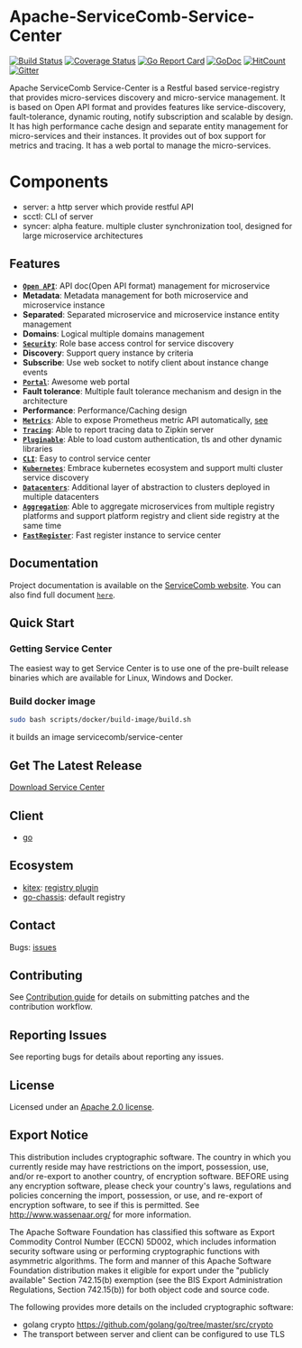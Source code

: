 # Apache-ServiceComb-Service-Center
[![Build Status](https://www.travis-ci.org/apache/servicecomb-service-center.svg?branch=master)](https://www.travis-ci.org/apache/servicecomb-service-center)  [![Coverage Status](https://coveralls.io/repos/github/apache/servicecomb-service-center/badge.svg?branch=master)](https://coveralls.io/github/apache/servicecomb-service-center?branch=master)  [![Go Report Card](https://goreportcard.com/badge/github.com/apache/servicecomb-service-center)](https://goreportcard.com/report/github.com/apache/servicecomb-service-center) [![GoDoc](https://godoc.org/github.com/apache/servicecomb-service-center?status.svg)](https://godoc.org/github.com/apache/servicecomb-service-center)  [![HitCount](http://hits.dwyl.io/apache/servicecomb-service-center.svg)](http://hits.dwyl.io/apache/servicecomb-service-center) [![Gitter](https://img.shields.io/badge/ServiceComb-Gitter-ff69b4.svg)](https://gitter.im/ServiceCombUsers/Lobby)  

Apache ServiceComb Service-Center is a Restful based service-registry that provides micro-services discovery and micro-service management. 
It is based on Open API format and provides features like service-discovery, 
fault-tolerance, dynamic routing, notify subscription and scalable by design. 
It has high performance cache design and separate entity management for micro-services and their instances. 
It provides out of box support for metrics and tracing. It has a web portal to manage the micro-services.  

# Components
- server: a http server which provide restful API
- scctl: CLI of server
- syncer: alpha feature. multiple cluster synchronization tool, designed for large microservice architectures

## Features
 - **[`Open API`](/docs/openapi/v4.yaml)**: API doc(Open API format) management for microservice
 - **Metadata**: Metadata management for both microservice and microservice instance
 - **Separated**: Separated microservice and microservice instance entity management
 - **Domains**: Logical multiple domains management
 - **[`Security`](https://service-center.readthedocs.io/en/latest/user-guides/rbac.html)**: Role base access control for service discovery
 - **Discovery**: Support query instance by criteria
 - **Subscribe**: Use web socket to notify client about instance change events
 - **[`Portal`](/ux)**: Awesome web portal
 - **Fault tolerance**: Multiple fault tolerance mechanism and design in the architecture
 - **Performance**: Performance/Caching design
 - **[`Metrics`](https://service-center.readthedocs.io/en/latest/user-guides/integration-grafana.html)**: Able to expose Prometheus metric API automatically, [see](/docs/user-guides/metrics.md)
 - **[`Tracing`](https://service-center.readthedocs.io/en/latest/plugins-tracing/tracing.html)**: Able to report tracing data to Zipkin server
 - **[`Pluginable`](https://service-center.readthedocs.io/en/latest/design-guides/plugin.html)**: Able to load custom authentication, tls and other dynamic libraries
 - **[`CLI`](https://service-center.readthedocs.io/en/latest/intro/scctl.html)**: Easy to control service center
 - **[`Kubernetes`](https://service-center.readthedocs.io/en/latest/dev-guides/kubeclusters.html)**: Embrace kubernetes ecosystem and support multi cluster service discovery
 - **[`Datacenters`](https://service-center.readthedocs.io/en/latest/dev-guides/multidcs.html)**: Additional layer of abstraction to clusters deployed in multiple datacenters
 - **[`Aggregation`](https://service-center.readthedocs.io/en/latest/design-guides/design.html)**: Able to aggregate microservices from multiple registry platforms and
    support platform registry and client side registry at the same time
 - **[`FastRegister`](https://service-center.readthedocs.io/en/latest/user-guides/fast-registration.html)**: Fast register instance to service center

## Documentation

Project documentation is available on the [ServiceComb website][servicecomb-website]. You can also find full document [`here`](https://service-center.readthedocs.io/).

[servicecomb-website]: http://servicecomb.apache.org/

## Quick Start

### Getting Service Center

The easiest way to get Service Center is to use one of the pre-built release binaries which are available for Linux, Windows and Docker.

[github-release]: http://servicecomb.apache.org/release/

### Build docker image

```sh
sudo bash scripts/docker/build-image/build.sh
```
it builds an image servicecomb/service-center

## Get The Latest Release

[Download Service Center](http://servicecomb.apache.org/release/service-center-downloads/)

## Client

- [go](https://github.com/go-chassis/sc-client)

## Ecosystem

- [kitex](https://github.com/cloudwego/kitex): [registry plugin](https://github.com/kitex-contrib/registry-servicecomb)
- [go-chassis](https://github.com/go-chassis/go-chassis): default registry

## Contact

Bugs: [issues](https://issues.apache.org/jira/browse/SCB)

## Contributing

See [Contribution guide](/CONTRIBUTING.md) for details on submitting patches and the contribution workflow.

## Reporting Issues

See reporting bugs for details about reporting any issues.

## License
Licensed under an [Apache 2.0 license](LICENSE).

## Export Notice

This distribution includes cryptographic software. The country in which you currently reside may have restrictions on the import, possession, use, and/or re-export to another country, of encryption software. BEFORE using any encryption software, please check your country's laws, regulations and policies concerning the import, possession, or use, and re-export of encryption software, to see if this is permitted. See <http://www.wassenaar.org/> for more information.

The Apache Software Foundation has classified this software as Export Commodity Control Number (ECCN) 5D002, which includes information security software using or performing cryptographic functions with asymmetric algorithms. The form and manner of this Apache Software Foundation distribution makes it eligible for export under the "publicly available" Section 742.15(b) exemption (see the BIS Export Administration Regulations, Section 742.15(b)) for both object code and source code.

The following provides more details on the included cryptographic software:
  * golang crypto https://github.com/golang/go/tree/master/src/crypto
  * The transport between server and client can be configured to use TLS  

